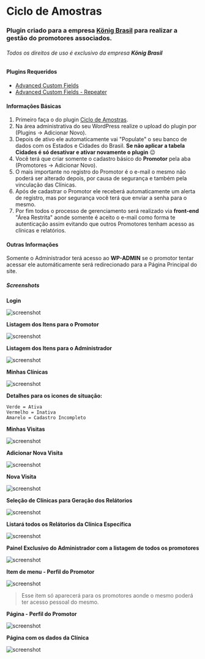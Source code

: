 # Ciclo de Amostras

### Plugin criado para a empresa [König Brasil](http://konigbrasil.com.br/) para realizar a gestão do promotores associados.

###### Todos os direitos de uso é exclusivo da empresa **König Brasil**

#### Plugins Requeridos

- [Advanced Custom Fields](http://advancedcustomfields.com/)
- [Advanced Custom Fields - Repeater](https://www.advancedcustomfields.com/add-ons/repeater-field/)
 
#### Informações Básicas

1. Primeiro faça o do plugin [Ciclo de Amostras](https://github.com/chrdesigner/ciclo-amostras/archive/master.zip).
2. Na área administrativa do seu WordPress realize o upload do plugin por (Plugins -> Adicionar Novo).
3. Depois de ativo ele automaticamente vai "Populate" o seu banco de dados com os Estados e Cidades do Brasil. **Se não aplicar a tabela Cidades é só desativar e ativar novamente o plugin** :wink: 
4. Você terá que criar somente o cadastro básico do **Promotor** pela aba (Promotores -> Adicionar Novo).
5. O mais importante no registro do Promotor é o e-mail o mesmo não poderá ser alterado depois, por causa de segurança e também pela vinculação das Clínicas.
6. Após de cadastrar o Promotor ele receberá automaticamente um alerta de registro, mas por segurança você terá que enviar a senha para o mesmo.
7. Por fim todos o processo de gerenciamento será realizado via **front-end** "Área Restrita" aonde somente é aceito o e-mail como forma te autenticação assim evitando que outros Promotores tenham acesso as clínicas e relatórios.

#### Outras Informações

Somente o Administrador terá acesso ao **WP-ADMIN** se o promotor tentar acessar ele automáticamente será redirecionado para a Página Principal do site.

##### Screenshots

**Login**

![screenshot](https://raw.githubusercontent.com/chrdesigner/ciclo-amostras/master/screenshot/screenshot-1.png)

**Listagem dos Itens para o Promotor**

![screenshot](https://raw.githubusercontent.com/chrdesigner/ciclo-amostras/master/screenshot/screenshot-2.png)

**Listagem dos Itens para o Administrador**

![screenshot](https://raw.githubusercontent.com/chrdesigner/ciclo-amostras/master/screenshot/screenshot-3.png)

**Minhas Clínicas**

![screenshot](https://raw.githubusercontent.com/chrdesigner/ciclo-amostras/master/screenshot/screenshot-4.png)

**Detalhes para os icones de situação:**
```
Verde = Ativa
Vermelho = Inativa
Amarelo = Cadastro Incompleto
```

**Minhas Visitas**

![screenshot](https://raw.githubusercontent.com/chrdesigner/ciclo-amostras/master/screenshot/screenshot-5.png)

**Adicionar Nova Visita**

![screenshot](https://raw.githubusercontent.com/chrdesigner/ciclo-amostras/master/screenshot/screenshot-12.png)

**Nova Visita**

![screenshot](https://raw.githubusercontent.com/chrdesigner/ciclo-amostras/master/screenshot/screenshot-13.png)

**Seleção de Clínicas para Geração dos Relátorios**

![screenshot](https://raw.githubusercontent.com/chrdesigner/ciclo-amostras/master/screenshot/screenshot-6.png)

**Listará todos os Relátorios da Clínica Específica**

![screenshot](https://raw.githubusercontent.com/chrdesigner/ciclo-amostras/master/screenshot/screenshot-7.png)

**Painel Exclusívo do Administrador com a listagem de todos os promotores**

![screenshot](https://raw.githubusercontent.com/chrdesigner/ciclo-amostras/master/screenshot/screenshot-8.png)

**Item de menu - Perfil do Promotor**

![screenshot](https://raw.githubusercontent.com/chrdesigner/ciclo-amostras/master/screenshot/screenshot-9.png)

> Esse item só aparecerá para os promotores aonde o mesmo poderá ter acesso pessoal do mesmo.

**Página - Perfil do Promotor**

![screenshot](https://raw.githubusercontent.com/chrdesigner/ciclo-amostras/master/screenshot/screenshot-10.png)

**Página com os dados da Clínica**

![screenshot](https://raw.githubusercontent.com/chrdesigner/ciclo-amostras/master/screenshot/screenshot-11.png)
